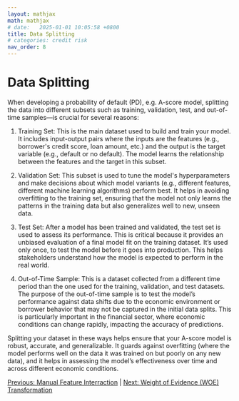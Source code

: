 ```yaml
---
layout: mathjax
math: mathjax
# date:   2025-01-01 10:05:58 +0800
title: Data Splitting
# categories: credit risk
nav_order: 8
---
```


# Data Splitting
When developing a probability of default (PD), e.g. A-score model, splitting the data into different subsets such as training, validation, test, and out-of-time samples—is crucial for several reasons:

1. Training Set: This is the main dataset used to build and train your model. It includes input-output pairs where the inputs are the features (e.g., borrower's credit score, loan amount, etc.) and the output is the target variable (e.g., default or no default). The model learns the relationship between the features and the target in this subset.

2. Validation Set: This subset is used to tune the model's hyperparameters and make decisions about which model variants (e.g., different features, different machine learning algorithms) perform best. It helps in avoiding overfitting to the training set, ensuring that the model not only learns the patterns in the training data but also generalizes well to new, unseen data.

3. Test Set: After a model has been trained and validated, the test set is used to assess its performance. This is critical because it provides an unbiased evaluation of a final model fit on the training dataset. It’s used only once, to test the model before it goes into production. This helps stakeholders understand how the model is expected to perform in the real world.

4. Out-of-Time Sample: This is a dataset collected from a different time period than the one used for the training, validation, and test datasets. The purpose of the out-of-time sample is to test the model’s performance against data shifts due to the economic environment or borrower behavior that may not be captured in the initial data splits. This is particularly important in the financial sector, where economic conditions can change rapidly, impacting the accuracy of predictions.

Splitting your dataset in these ways helps ensure that your A-score model is robust, accurate, and generalizable. It guards against overfitting (where the model performs well on the data it was trained on but poorly on any new data), and it helps in assessing the model’s effectiveness over time and across different economic conditions.

[Previous: Manual Feature Interraction](./feature-interraction.md) | [Next: Weight of Evidence (WOE) Transformation](./weight-of-evidence.md)
